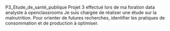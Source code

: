 
P3_Etude_de_santé_publique
Projet 3 effectué lors de ma foration data analyste à openclassrooms
Je suis chargée de réaliser une étude sur la malnutrition. Pour orienter de futures recherches,
identifier les pratiques de consommation et de production à optimiser.

